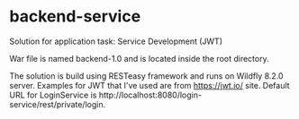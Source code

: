 # backend-service
Solution for application task: Service Development (JWT)

War file is named backend-1.0 and is located inside the root directory.

The solution is build using RESTeasy framework and runs on Wildfly 8.2.0 server. 
Examples for JWT that I've used are from https://jwt.io/ site.
Default URL for LoginService is http://localhost:8080/login-service/rest/private/login.
